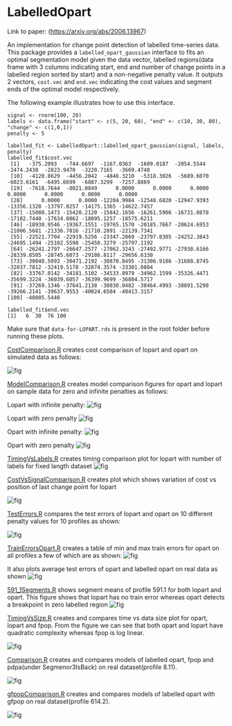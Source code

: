 # LabelledOpart

Link to paper: (https://arxiv.org/abs/2006.13967)

An implementation for change point detection of labelled time-series data. This package provides a `labelled_opart_gaussian` interface to fits an optimal segmentation model given the data vector, labelled regions(data frame with 3 columns indicating start, end and number of change points in a labelled region sorted by start) and a non-negative penalty value. It outputs 2 vectors, `cost.vec` and `end.vec` indicating the cost values and segment ends of the optimal model respectively.


The following example illustrates how to use this interface.

```{r}
signal <- rnorm(100, 20)
labels <- data.frame("start" <- c(5, 20, 60), "end" <- c(10, 30, 80), "change" <- c(1,0,1))
penalty <- 5

labelled_fit <- LabelledOpart::labelled_opart_gaussian(signal, labels, penalty)
labelled_fit$cost.vec
 [1]   -375.2093   -744.6697  -1167.0363  -1609.0187  -2054.5544  -2474.2438  -2823.9470  -3220.7165  -3669.4748
 [10]  -4120.8629  -4456.2042  -4846.3210  -5318.3026  -5689.6070  -6023.6161  -6495.6699  -6887.3299  -7257.8869
 [19]  -7618.7644  -8021.0849      0.0000      0.0000      0.0000      0.0000      0.0000      0.0000      0.0000
 [28]      0.0000      0.0000 -12204.9984 -12548.6820 -12947.9393 -13356.1328 -13797.0257 -14175.1365 -14622.7457
 [37] -15080.1473 -15420.2120 -15842.1656 -16261.5906 -16731.0878 -17182.7440 -17634.0862 -18095.1257 -18575.6211
 [46] -18930.9546 -19367.1551 -19765.1570 -20185.7667 -20624.6953 -21006.5681 -21336.7816 -21710.2891 -22139.7341
 [55] -22521.7704 -22919.5256 -23347.2869 -23797.8305 -24252.3843 -24695.1494 -25102.5598 -25450.3279 -25797.1192
 [64] -26241.2797 -26647.2577 -27062.3243 -27492.9771 -27938.6166 -28339.8505 -28745.6073 -29186.8117 -29656.6330
 [73] -30040.5093 -30471.2192 -30870.8495 -31306.9186 -31688.8745 -32037.7812 -32419.5178 -32874.3574 -33301.0884
 [82] -33767.0142 -34181.5102 -34533.8979 -34962.1599 -35326.4471 -35699.3224 -36039.6057 -36399.9699 -36884.5717
 [91] -37269.1346 -37641.2138 -38030.0482 -38464.4993 -38891.5298 -39266.2141 -39637.9553 -40024.6504 -40413.3157
[100] -40805.5440

labelled_fit$end.vec
[1]   6  30  76 100
```

Make sure that `data-for-LOPART.rds` is present in the root folder before running these plots.

[CostComparison.R](CostComparison.R) creates cost comparison of lopart and opart on simulated data as follows:

![fig](https://github.com/as4378/LabelledOpart/blob/master/figures/CostComparison.PNG)

[ModelComparison.R](ModelComparison.R) creates model comparison figures for opart and lopart on sample data for zero and infinite penalties as follows:

Lopart with infinite penalty:
![fig](https://github.com/as4378/LabelledOpart/blob/master/figures/ModelComparison1.PNG)

Lopart with zero penalty
![fig](https://github.com/as4378/LabelledOpart/blob/master/figures/ModelComparison4.PNG)

Opart with infinite penalty:
![fig](https://github.com/as4378/LabelledOpart/blob/master/figures/ModelComparison2.PNG)

Opart with zero penalty
![fig](https://github.com/as4378/LabelledOpart/blob/master/figures/ModelComparison3.PNG)


[TimingVsLabels.R](TimingVsLabels.R) creates timing comparison plot for lopart with number of labels for fixed langth dataset
![fig](https://github.com/as4378/LabelledOpart/blob/master/figures/TiminVsLabelsVsSize.PNG)

[CostVsSignalComparison.R](CostVsSignalComparison.R) creates plot which shows variation of cost vs position of last change point for lopart

![fig](https://github.com/as4378/LabelledOpart/blob/master/figures/SignalVsCost.PNG)

[TestErrors.R](TestErrors.R) compares the test errors of lopart and opart on 10 different penalty values for 10 profiles as shown:

![fig](https://github.com/as4378/LabelledOpart/blob/master/figures/TestErrors.PNG)

[TrainErrorsOpart.R](TrainErrorsOpart.R) creates a table of min and max train errors for opart on all profiles a few of which are as shown:
![fig](https://github.com/as4378/LabelledOpart/blob/master/figures/TrainErrorsOpart.PNG)

It also plots average test errors of opart and labelled opart on real data as shown
![fig](https://github.com/as4378/LabelledOpart/blob/master/figures/AverageTestErrors.PNG)

[591_1Segments.R](591_1Segments.R) shows segment means of profile 591.1 for both lopart and opart. This figure shows that lopart has no train error whereas opart detects a breakpoint in zero labelled region
![fig](https://github.com/as4378/LabelledOpart/blob/master/figures/591_Segments.PNG)


[TimingVsSize.R](TimingVsSize.R) creates and compares time vs data size plot for opart, lopart and fpop. From the figure we can see that both opart and lopart have quadratic complexity whereas fpop is log linear.

![fig](https://github.com/as4378/LabelledOpart/blob/master/figures/TimingVsSize.PNG)

[Comparison.R](Comparison.R) creates and compares models of labelled opart, fpop and pdpa(under Segmenor3IsBack) on real dataset(profile 8.11).

![fig](https://github.com/as4378/LabelledOpart/blob/master/figures/Comparison.PNG)

[gfpopComparison.R](gfpopComparison.R) creates and compares models of labelled opart with gfpop on real dataset(profile 614.2).

![fig](https://github.com/as4378/LabelledOpart/blob/master/figures/StdComp.PNG)



